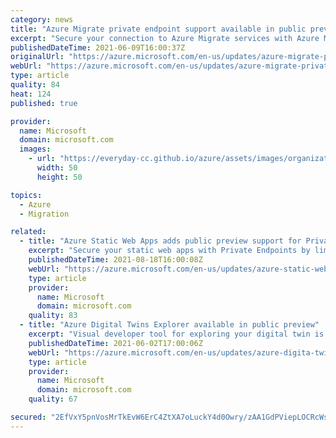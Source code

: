```yaml
---
category: news
title: "Azure Migrate private endpoint support available in public preview"
excerpt: "Secure your connection to Azure Migrate services with Azure Migrate Private Link.  "
publishedDateTime: 2021-06-09T16:00:37Z
originalUrl: "https://azure.microsoft.com/en-us/updates/azure-migrate-private-endpoint-support-available-in-public-preview/"
webUrl: "https://azure.microsoft.com/en-us/updates/azure-migrate-private-endpoint-support-available-in-public-preview/"
type: article
quality: 84
heat: 124
published: true

provider:
  name: Microsoft
  domain: microsoft.com
  images:
    - url: "https://everyday-cc.github.io/azure/assets/images/organizations/microsoft.com-50x50.jpg"
      width: 50
      height: 50

topics:
  - Azure
  - Migration

related:
  - title: "Azure Static Web Apps adds public preview support for Private Endpoints "
    excerpt: "Secure your static web apps with Private Endpoints by limiting exposure to the public internet."
    publishedDateTime: 2021-08-18T16:00:08Z
    webUrl: "https://azure.microsoft.com/en-us/updates/azure-static-web-apps-adds-public-preview-support-for-private-endpoints/"
    type: article
    provider:
      name: Microsoft
      domain: microsoft.com
    quality: 83
  - title: "Azure Digital Twins Explorer available in public preview"
    excerpt: "Visual developer tool for exploring your digital twin is now available as a web application."
    publishedDateTime: 2021-06-02T17:00:06Z
    webUrl: "https://azure.microsoft.com/en-us/updates/azure-digita-twins-explorer-preview/"
    type: article
    provider:
      name: Microsoft
      domain: microsoft.com
    quality: 67

secured: "2EfVxY5pnVosMrTkEvW6ErC4ZtXA7oLuckY4d0Owry/zAA1GdPViepLOCRcWstEPCMY2sR61PU6yyD5Vf1YmEUeFcAMkXtega+lBEs0s1hWQ5glLGCAT6HqBaqFxtdfGtZfK+FOA9LvZaQpJkUZyrGayvNj+fMtaoWcSQLjqXWvAoVZWxCR+9lYO/c4fOwkAmTJXFqK9EOcgTEKf2rLPdVqKBrw8epfyTaD+S5FzR2GP+AA2dYC8UIsSGI7LKHIiXodHisTuOudaC+cBoY72LS+k3cCTHgtRXplGIPHhHzh8uw/t5BIBkUjXMutwMGq1BgNTA5eqXyPmI9tFxlCDo1qrWt9cP171N1aslYCWGxQ=;pUdubOis8AVtnm0oYymjMg=="
---
```



